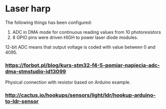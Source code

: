# Laser harp

The following things has been configured:
1) ADC in DMA mode for continuous reading values from 10 photoresistors
2) 8 GPIO pins were driven HIGH to power laser diode modules. 

12-bit ADC means that output voltage is coded with value between 0 and 4095. 
### https://forbot.pl/blog/kurs-stm32-f4-5-pomiar-napiecia-adc-dma-stmstudio-id13099

Physical connection with resistor based on Arduino example.
### http://cactus.io/hookups/sensors/light/ldr/hookup-arduino-to-ldr-sensor
